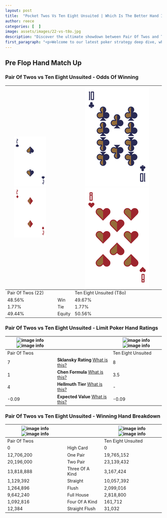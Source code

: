 ```yaml
---
layout: post
title:  "Pocket Twos Vs Ten Eight Unsuited | Which Is The Better Hand In Poker? A Complete Guide"
author: reece
categories: [  ]
image: assets/images/22-vs-t8o.jpg
description: "Discover the ultimate showdown between Pair Of Twos and Ten Eight Unsuited in poker! Uncover the odds, strategies, and scenarios where one hand triumphs over the other. Get ready to up your poker game with this thrilling analysis."
first_paragraph: "<p>Welcome to our latest poker strategy deep dive, where we're pitting two distinct hands against each other in a high-stakes showdown: Pair Of Twos vs Ten Eight Unsuited.</p><p>In the dynamic world of poker, every decision counts, and knowing which hand holds the upper hand is key to your success at the table.</p><p>In this article, we'll dissect these two hands, explore the scenarios where one dominates the other, and equip you with the knowledge to make strategic choices that can tip the odds in your favor.</p><p>Get ready to unravel the intriguing dynamics of these poker hands and elevate your game to new heights.</p>"
---
```




[comment]: # (sp0)

## Pre Flop Hand Match Up

<div class="table hand-ratings" markdown="1"> 



### Pair Of Twos vs Ten Eight Unsuited - Odds Of Winning


    
| ![image info](assets/images/hand1/2.png) ![image info](assets/images/hand1/2o.png) |  | ![image info](assets/images/hand2/T.png) ![image info](assets/images/hand2/8o.png) |
| -------- | -------- | -------- |
| Pair Of Twos (22) |  | Ten Eight Unsuited (T8o) |
| 48.56% | Win | 49.67% |
| 1.77% | Tie | 1.77% |
| 49.44% | Equity | 50.56% |




[comment]: # (sp1)



### Pair Of Twos vs Ten Eight Unsuited - Limit Poker Hand Ratings


    
| ![image info](https://www.riverpairs.com/assets/images/hand1/2.png) ![image info](https://www.riverpairs.com/assets/images/hand1/2o.png) |  | ![image info](https://www.riverpairs.com/assets/images/hand2/T.png) ![image info](https://www.riverpairs.com/assets/images/hand2/8o.png) |
| -------- | -------- | -------- |
| Pair Of Twos |  | Ten Eight Unsuited |
| 7 | **Sklansky Rating** [What is this?](/sklansky-rating-explained) | 8 |
| 1 | **Chen Formula** [What is this?](/chen-formula-explained) | 3.5 |
| 4 | **Hellmuth Tier** [What is this?](/Hellmuth-tier-explained) | - |
| -0.09 | **Expected Value** [What is this?](/expected-value-explained) | -0.09 |




[comment]: # (sp2)



### Pair Of Twos vs Ten Eight Unsuited - Winning Hand Breakdown


    
| ![image info](https://www.riverpairs.com/assets/images/hand1/2.png) ![image info](https://www.riverpairs.com/assets/images/hand1/2o.png) |  | ![image info](https://www.riverpairs.com/assets/images/hand2/T.png) ![image info](https://www.riverpairs.com/assets/images/hand2/8o.png) |
| -------- | -------- | -------- |
| Pair Of Twos |  | Ten Eight Unsuited |
| 0 | High Card | 0 |
| 12,706,200 | One Pair | 19,765,152 |
| 20,196,000 | Two Pair | 23,139,432 |
| 13,818,888 | Three Of A Kind | 3,167,424 |
| 1,129,392 | Straight | 10,057,392 |
| 1,264,896 | Flush | 2,099,016 |
| 9,642,240 | Full House | 2,818,800 |
| 1,092,816 | Four Of A Kind | 161,712 |
| 12,384 | Straight Flush | 31,032 |




[comment]: # (sp3)



</div>

[comment]: # (sp4)



[comment]: # (sp5)

